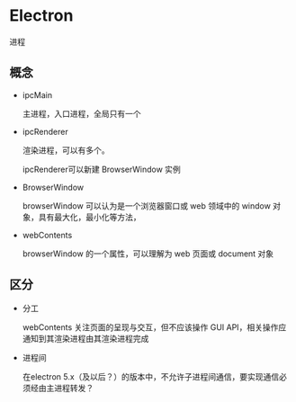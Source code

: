 # Electron

进程

## 概念

- ipcMain

    主进程，入口进程，全局只有一个

- ipcRenderer

    渲染进程，可以有多个。

    ipcRenderer可以新建 BrowserWindow 实例

- BrowserWindow

    browserWindow 可以认为是一个浏览器窗口或 web 领域中的 window 对象，具有最大化，最小化等方法，

- webContents

    browserWindow 的一个属性，可以理解为 web 页面或 document 对象

## 区分

- 分工

    webContents 关注页面的呈现与交互，但不应该操作 GUI API，相关操作应通知到其渲染进程由其渲染进程完成

- 进程间

    在electron 5.x（及以后？）的版本中，不允许子进程间通信，要实现通信必须经由主进程转发？